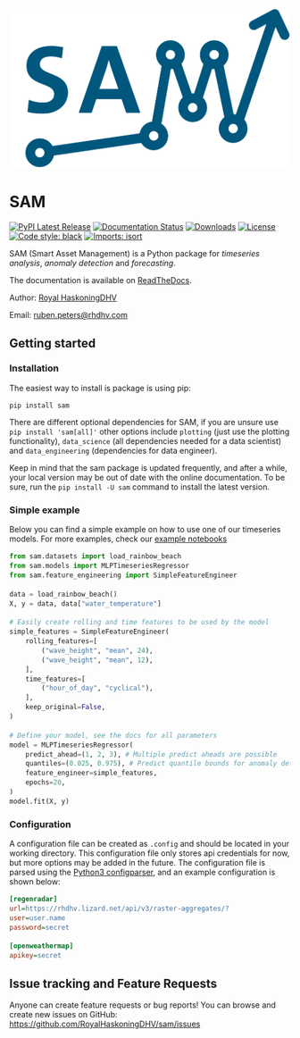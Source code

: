 <div align="center">
    <img src="docs/source/images/logo.png" width=600><br>
</div>

# SAM

[![PyPI Latest Release](https://img.shields.io/pypi/v/sam.svg)](https://pypi.org/project/sam/)
[![Documentation Status](https://readthedocs.org/projects/sam-rhdhv/badge/?version=latest)](https://sam-rhdhv.readthedocs.io/en/latest/?badge=latest)
[![Downloads](https://static.pepy.tech/personalized-badge/sam?period=month&units=international_system&left_color=black&right_color=orange&left_text=PyPI%20downloads%20per%20month)](https://pepy.tech/project/sam)
[![License](https://img.shields.io/pypi/l/sam.svg)](https://github.com/RoyalHaskoningDHV/sam/blob/main/LICENSE)
[![Code style: black](https://img.shields.io/badge/code%20style-black-000000.svg)](https://github.com/psf/black)
[![Imports: isort](https://img.shields.io/badge/%20imports-isort-%231674b1?style=flat&labelColor=ef8336)](https://pycqa.github.io/isort/)

SAM (Smart Asset Management) is a Python package for *timeseries analysis*, *anomaly detection* and *forecasting*.

The documentation is available on [ReadTheDocs](https://sam-rhdhv.readthedocs.io/en/latest/).

Author: [Royal HaskoningDHV](https://global.royalhaskoningdhv.com/)

Email: [ruben.peters@rhdhv.com](mailto:ruben.peters@rhdhv.com)

## Getting started

### Installation

The easiest way to install is package is using pip:
```
pip install sam
```

There are different optional dependencies for SAM, if you are unsure use `pip install 'sam[all]'` other options include `plotting` (just use the plotting functionality), `data_science` (all dependencies needed for a data scientist) and `data_engineering` (dependencies for data engineer).

Keep in mind that the sam package is updated frequently, and after a while, your local version may be out of date with the online documentation. To be sure, run the `pip install -U sam` command to install the latest version.

### Simple example

Below you can find a simple example on how to use one of our timeseries models. For more examples, check our [example notebooks](https://github.com/RoyalHaskoningDHV/sam/tree/main/examples)

```python
from sam.datasets import load_rainbow_beach
from sam.models import MLPTimeseriesRegressor
from sam.feature_engineering import SimpleFeatureEngineer

data = load_rainbow_beach()
X, y = data, data["water_temperature"]

# Easily create rolling and time features to be used by the model
simple_features = SimpleFeatureEngineer(
    rolling_features=[
        ("wave_height", "mean", 24),
        ("wave_height", "mean", 12),
    ],
    time_features=[
        ("hour_of_day", "cyclical"),
    ],
    keep_original=False,
)

# Define your model, see the docs for all parameters
model = MLPTimeseriesRegressor(
    predict_ahead=(1, 2, 3), # Multiple predict aheads are possible
    quantiles=(0.025, 0.975), # Predict quantile bounds for anomaly detection
    feature_engineer=simple_features,
    epochs=20,
)
model.fit(X, y)
```

### Configuration

A configuration file can be created as `.config` and should be located in your working directory. This configuration file only stores api credentials for now, but more options may be added in the future. The configuration file is parsed using the [Python3 configparser](https://docs.python.org/3/library/configparser.html), and an example configuration is shown below:

```ini
[regenradar]
url=https://rhdhv.lizard.net/api/v3/raster-aggregates/?
user=user.name
password=secret

[openweathermap]
apikey=secret
```

## Issue tracking and Feature Requests

Anyone can create feature requests or bug reports! You can browse and create new issues on GitHub: https://github.com/RoyalHaskoningDHV/sam/issues

